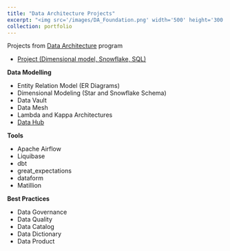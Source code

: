 ```yaml
---
title: "Data Architecture Projects"
excerpt: "<img src='/images/DA_Foundation.png' width='500' height='300'>"
collection: portfolio
---
```


Projects from <a href='https://github.com/ozdemirht/Data-Architecture'>Data Architecture</a> program 

* <a href="https://github.com/ozdemirht/Data-Architecture/blob/main/prj2/Readme.md">Project (Dimensional model, Snowflake, SQL)</a>
 
**Data Modelling** 
* Entity Relation Model (ER Diagrams)
* Dimensional Modeling (Star and Snowflake Schema) 
* Data Vault
* Data Mesh 
* Lambda and Kappa Architectures
* <a href="https://www.dataversity.net/types-of-data-hub-patterns/#" target="_blank">Data Hub</a>
 
**Tools**
* Apache Airflow
* Liquibase
* dbt
* great_expectations
* dataform
* Matillion

**Best Practices**
* Data Governance
* Data Quality
* Data Catalog
* Data Dictionary
* Data Product 


